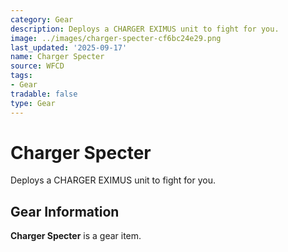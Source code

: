```yaml
---
category: Gear
description: Deploys a CHARGER EXIMUS unit to fight for you.
image: ../images/charger-specter-cf6bc24e29.png
last_updated: '2025-09-17'
name: Charger Specter
source: WFCD
tags:
- Gear
tradable: false
type: Gear
---
```


# Charger Specter

Deploys a CHARGER EXIMUS unit to fight for you.

## Gear Information

**Charger Specter** is a gear item.

